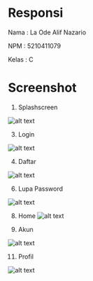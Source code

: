 # Responsi

Nama : La Ode Alif Nazario

NPM : 5210411079

Kelas : C

# Screenshot
1. Splashscreen
   
![alt text](https://github.com/AlifDeveloper/Responsi/blob/main/screenshot/1.Screenshot.jpg?raw=true)

3. Login

![alt text](https://github.com/AlifDeveloper/Responsi/blob/main/screenshot/2.Login.jpg?raw=true)

4. Daftar
   
![alt text](https://github.com/AlifDeveloper/Responsi/blob/main/screenshot/3.Daftar.jpg?raw=true)

6. Lupa Password
   
![alt text](https://github.com/AlifDeveloper/Responsi/blob/main/screenshot/4.Lupa%20Password.jpg?raw=true)

8. Home
![alt text](https://github.com/AlifDeveloper/Responsi/blob/main/screenshot/5.Home.jpg?raw=true)

9. Akun
    
![alt text](https://github.com/AlifDeveloper/Responsi/blob/main/screenshot/5.Home.jpg?raw=true)

11. Profil
    
![alt text](https://github.com/AlifDeveloper/Responsi/blob/main/screenshot/7.Profil.jpg?raw=true)

